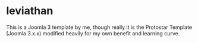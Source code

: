 leviathan
=========

This is a Joomla 3 template by me, though really it is the Protostar Template (Joomla 3.x.x) modified heavily for my own benefit and learning curve.
